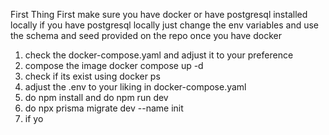 First Thing First make sure you have docker or have postgresql installed locally 
if you have postgresql locally just change the env variables and use the schema and seed provided on the repo
once you have docker
1. check the docker-compose.yaml and adjust it to your preference
2. compose the image
        docker compose up -d
3. check if its exist using 
    docker ps
4. adjust the .env to your liking in docker-compose.yaml
5. do npm install and do npm run dev
6. do npx prisma migrate dev --name init
7. if yo
